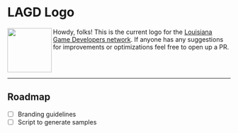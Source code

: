 # LAGD Logo

<img align="left" src="https://raw.githubusercontent.com/LouisianaGameDevelopers/lagd-logo/master/samples/lagd-logo.png" width="100" height="100">

Howdy, folks! This is the current logo for the [Louisiana Game Developers network](https://lagd.network/).
If anyone has any suggestions for improvements or optimizations feel free to open up a PR.

<br>
<br>

---

## Roadmap
- [ ] Branding guidelines
- [ ] Script to generate samples
